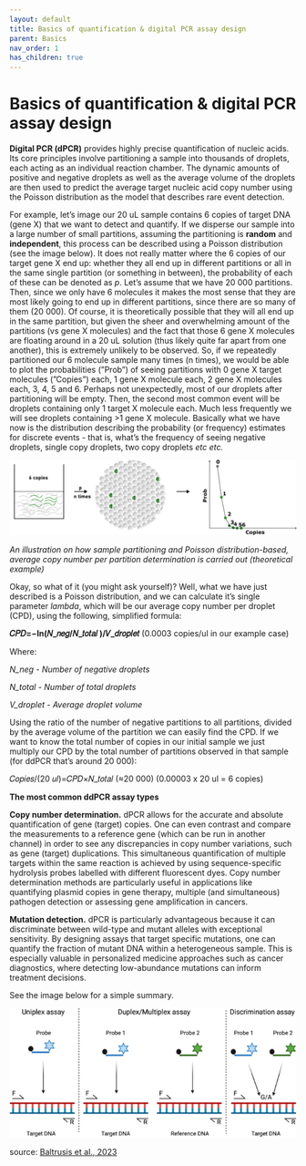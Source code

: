 ```yaml
---
layout: default
title: Basics of quantification & digital PCR assay design
parent: Basics
nav_order: 1
has_children: true
---
```

# Basics of quantification & digital PCR assay design

**Digital PCR (dPCR)** provides highly precise quantification of nucleic acids. Its core principles involve partitioning a sample into thousands of droplets, each acting as an individual reaction chamber. The dynamic amounts of positive and negative droplets as well as the average volume of the droplets are then used to predict the average target nucleic acid copy number using the Poisson distribution as the model that describes rare event detection.

For example, let’s image our 20 uL sample contains 6 copies of target DNA (gene X) that we want to detect and quantify. If we disperse our sample into a large number of small partitions, assuming the partitioning is **random** and **independent**, this process can be described using a Poisson distribution (see the image below). It does not really matter where the 6 copies of our target gene X end up: whether they all end up in different partitions or all in the same single partition (or something in between), the probability of each of these can be denoted as *p*. Let’s assume that we have 20 000 partitions. Then, since we only have 6 molecules it makes the most sense that they are most likely going to end up in different partitions, since there are so many of them (20 000). Of course, it is theoretically possible that they will all end up in the same partition, but given the sheer and overwhelming amount of the partitions (vs gene X molecules) and the fact that those 6 gene X molecules are floating around in a 20 uL solution (thus likely quite far apart from one another), this is extremely unlikely to be observed. So, if we repeatedly partitioned our 6 molecule sample many times (n times), we would be able to plot the probabilities (”Prob”) of seeing partitions with 0 gene X target molecules (”Copies”) each, 1 gene X molecule each, 2 gene X molecules each, 3, 4, 5 and 6. Perhaps not unexpectedly, most of our droplets after partitioning will be empty. Then, the second most common event will be droplets containing only 1 target X molecule each. Much less frequently we will see droplets containing >1 gene X molecule. Basically what we have now is the distribution describing the probability (or frequency) estimates for discrete events - that is, what’s the frequency of seeing negative droplets, single copy droplets, two copy droplets *etc etc.*

![g2.png](Basics%20of%20quantification%20&%20digital%20PCR%20assay%20design/g2.png)

*An illustration on how sample partitioning and Poisson distribution-based, average copy number per partition determination is carried out (theoretical example)*

Okay, so what of it (you might ask yourself)? Well, what we have just described is a Poisson distribution, and we can calculate it’s single parameter *lambda*, which will be our average copy number per droplet (CPD), using the following, simplified formula:

**𝐶𝑃𝐷=−ln⁡(𝑁_𝑛𝑒𝑔/𝑁_𝑡𝑜𝑡𝑎𝑙 )/𝑉_𝑑𝑟𝑜𝑝𝑙𝑒𝑡** (0.0003 copies/ul in our example case)

Where:

*N_neg - Number of negative droplets*

*N_total - Number of total droplets*

*V_droplet - Average droplet volume*

Using the ratio of the number of negative partitions to all partitions, divided by the average volume of the partition we can easily find the CPD. If we want to know the total number of copies in our initial sample we just multiply our CPD by the total number of partitions observed in that sample (for ddPCR that’s around 20 000):

𝐶𝑜𝑝𝑖𝑒𝑠/(20 𝑢𝑙)=𝐶𝑃𝐷×𝑁_𝑡𝑜𝑡𝑎𝑙 (≈20 000) (0.00003 x 20 ul = 6 copies)

**The most common ddPCR assay types**

**Copy number determination.** dPCR allows for the accurate and absolute quantification of gene (target) copies. One can even contrast and compare the measurements to a reference gene (which can be run in another channel) in order to see any discrepancies in copy number variations, such as gene (target) duplications. This simultaneous quantification of multiple targets within the same reaction is achieved by using sequence-specific hydrolysis probes labelled with different fluorescent dyes. Copy number determination methods are particularly useful in applications like quantifying plasmid copies in gene therapy, multiple (and simultaneous) pathogen detection or assessing gene amplification in cancers.

**Mutation detection.** dPCR is particularly advantageous because it can discriminate between wild-type and mutant alleles with exceptional sensitivity. By designing assays that target specific mutations, one can quantify the fraction of mutant DNA within a heterogeneous sample. This is especially valuable in personalized medicine approaches such as cancer diagnostics, where detecting low-abundance mutations can inform treatment decisions.

See the image below for a simple summary.

![13071_2023_5756_Fig2_HTML.png](Basics%20of%20quantification%20&%20digital%20PCR%20assay%20design/13071_2023_5756_Fig2_HTML.png)

source: [Baltrusis et al., 2023](<https://parasitesandvectors.biomedcentral.com/articles/10.1186/s13071-023-05756-7>)
